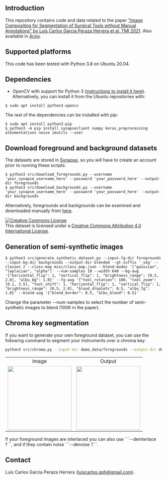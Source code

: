 Introduction
------------
This repository contains code and data related to the paper ["Image Compositing for Segmentation of Surgical Tools without Manual Annotations" by Luis Carlos Garcia Peraza Herrera et al. TMI 2021](https://ieeexplore.ieee.org/document/9350303). Also available in [Arxiv](https://arxiv.org/abs/2102.09528).

Supported platforms
-------------------
This code has been tested with Python 3.8 on Ubuntu 20.04.

Dependencies
------------
* OpenCV with support for Python 3 ([instructions to install it here](https://www.pyimagesearch.com/2018/08/15/how-to-install-opencv-4-on-ubuntu/)). Alternatively, you can install it from the Ubuntu repositories with:
```
$ sudo apt install python3-opencv
```
The rest of the dependencies can be installed with pip:
```
$ sudo apt install python3-pip
$ python3 -m pip install synapseclient numpy keras_preprocessing albumentations noise imutils --user
```

Download foreground and background datasets
-------------------------------------------
The datasets are stored in [Synapse](https://synapse.org/synthetic), so you will have to create an account prior to running these scripts:
```
$ python3 src/download_foregrounds.py --username 'your_synapse_username_here' --password 'your_password_here' --output-dir foregrounds
$ python3 src/download_backgrounds.py --username 'your_synapse_username_here' --password 'your_password_here' --output-dir backgrounds
```
Alternatively, foregrounds and backgrounds can be examined and downloaded manually from [here](https://synapse.org/synthetic).

<a rel="license" href="http://creativecommons.org/licenses/by/4.0/"><img alt="Creative Commons License" style="border-width:0" src="https://i.creativecommons.org/l/by/4.0/88x31.png" /></a><br />This dataset is licensed under a <a rel="license" href="http://creativecommons.org/licenses/by/4.0/">Creative Commons Attribution 4.0 International License</a>.

Generation of semi-synthetic images
-----------------------------------
```
$ python3 src/generate_synthetic_dataset.py --input-fg-dir foregrounds --input-bg-dir backgrounds --output-dir blended --gt-suffix '_seg' --classes 2 --class-map misc/class_map.json --blend-modes '["gaussian", "laplacian", "alpha"]' --num-samples 10 --width 640 --bg-aug '{"horizontal_flip": 1, "vertical_flip": 1, "brightness_range": [0.5, 2.0], "albu_bg": 1.0}' --fg-aug '{"tool_rotation": 180, "tool_zoom": [0.1, 3.5], "tool_shift": 1, "horizontal_flip": 1, "vertical_flip": 1, "brightness_range": [0.5, 2.0], "blood_droplets": 0.5, "albu_fg": 1.0}' --blend-aug '{"blend_border": 0.5, "albu_blend": 0.5}'
```
Change the parameter --num-samples to select the number of semi-synthetic images to blend (100K in the paper).

Chroma key segmentation
-----------------------
If you want to generate your own foreground dataset, you can use the following command to segment your instruments over a chroma key:
```bash
python3 src/chroma.py --input-dir demo_data/foregrounds --output-dir demo_data/foregrounds_segmented --min-hsv-thresh '[35, 70, 15]' --max-hsv-thresh '[95, 255, 255]' --grabcut 1
```
<table align="center">
  <tr>
    <td align="center">Image</td> <td align="center">Output</td>
  </tr>
  <tr>
    <td align="center">
      <img src="https://github.com/luiscarlosgph/semi-synthetic/blob/main/demo_data/foregrounds/green.png?raw=true" width=205>
    </td>
    <td align="center">
      <img src="https://github.com/luiscarlosgph/semi-synthetic/blob/main/demo_data/green_seg.png?raw=true" width=205>
    </td>
  </tr>
</table>
If your foreground images are interlaced you can also use ```--deinterlace 1```, and if they contain noise ```--denoise 1```.

Contact
-------
Luis Carlos Garcia Peraza Herrera (luiscarlos.gph@gmail.com).

